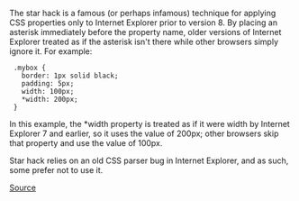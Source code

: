 The star hack is a famous (or perhaps infamous) technique for applying CSS properties only to Internet Explorer prior to version 8.
By placing an asterisk immediately before the property name, older versions of Internet Explorer treated as if the asterisk
isn't there while other browsers simply ignore it. For example:

     .mybox {
       border: 1px solid black;
       padding: 5px;
       width: 100px;
       *width: 200px;
     }

In this example, the *width property is treated as if it were width by Internet Explorer 7 and earlier, so it uses the value
of 200px; other browsers skip that property and use the value of 100px.

Star hack relies on an old CSS parser bug in Internet Explorer, and as such, some prefer not to use it.

[Source](https://github.com/CSSLint/csslint/wiki/Disallow-star-hack)
      